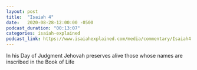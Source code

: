 ```yaml
---
layout: post
title:  "Isaiah 4"
date:   2020-08-28-12:00:00 -0500
podcast_duration: "00:13:07"
categories: isaiah-explained
podcast_link: https://www.isaiahexplained.com/media/commentary/Isaiah4.mp3
---
```

In his Day of Judgment Jehovah preserves alive those whose names are inscribed in the Book of Life
